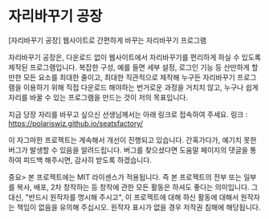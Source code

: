 # 자리바꾸기 공장
[자리바꾸기 공장] 웹사이트로 간편하게 바꾸는 자리바꾸기 프로그램

자리바꾸기 공장은, 다운로드 없이 웹사이트에서 자리바꾸기를 편리하게 하실 수 있도록 제작된 프로그램입니다.
복잡한 구성, 예를 들면 세부 설정, 로그인 기능 등 산만하게 할 만한 모든 요소를 최대한 줄이고, 최대한 직관적으로 제작해
누구든 자리바꾸기 프로그램을 이용하기 위해 직접 다운로드 해야하는 번거로운 과정을 거치치 않고, 누구나 쉽게 자리를 바꿀 수 있는 프로그램을 만드는 것이 저의 목표입니다.

지금 당장 자리를 바꾸고 싶으신 선생님께서는 아래 링크로 접속하여 주세요.
링크 : https://polariswiz.github.io/seatsfactory/

이 자그마한 프로젝트는 계속해서 개선이 진행되고 있습니다. 간혹가다가, 예기치 못한 버그가 발생할 수 있음을 알려드립니다.
버그를 찾으셨다면 도움말 페이지의 댓글을 통하여 피드백 해주시면, 감사히 받도록 하겠습니다.

중요> 본 프로젝트에는 MIT 라이센스가 적용됩니다. 즉 본 프로젝트의 전부 또는 일부를 복사, 배포, 2차 창작하는 등 창작에 관한 모든 활동은 하셔도 좋다는 의미입니다.
그 대신, "반드시 원작자를 명시해 주시고", 이 프로젝트에 대해 하신 활동에 대해서 원작자는 책임이 없음을 유의해 주십시오.
원작자 표시가 없을 경우 저작권 침해에 해당됩니다.
